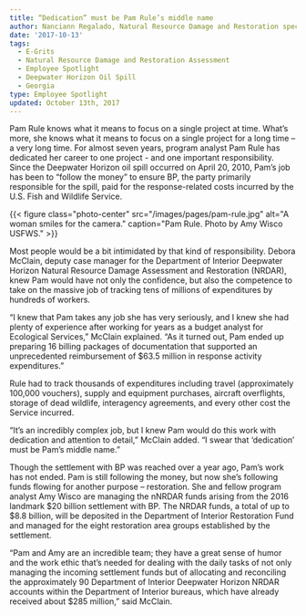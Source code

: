 ```yaml
---
title: “Dedication” must be Pam Rule’s middle name
author: Nanciann Regalado, Natural Resource Damage and Restoration specialist
date: '2017-10-13'
tags:
  - E-Grits
  - Natural Resource Damage and Restoration Assessment
  - Employee Spotlight
  - Deepwater Horizon Oil Spill
  - Georgia
type: Employee Spotlight
updated: October 13th, 2017
---
```


Pam Rule knows what it means to focus on a single project at time. What’s more, she knows what it means to focus on a single project for a long time – a very long time. For almost seven years, program analyst Pam Rule has dedicated her career to one project - and one important responsibility. Since the Deepwater Horizon oil spill occurred on April 20, 2010, Pam’s job has been to “follow the money” to ensure BP, the party primarily responsible for the spill, paid for the response-related costs incurred by the U.S. Fish and Wildlife Service.

{{< figure class="photo-center" src="/images/pages/pam-rule.jpg" alt="A woman smiles for the camera." caption="Pam Rule. Photo by Amy Wisco USFWS." >}}

Most people would be a bit intimidated by that kind of responsibility. Debora McClain, deputy case manager for the Department of Interior Deepwater Horizon Natural Resource Damage Assessment and Restoration (NRDAR), knew Pam would have not only the confidence, but also the competence to take on the massive job of tracking tens of millions of expenditures by hundreds of workers.

“I knew that Pam takes any job she has very seriously, and I knew she had plenty of experience after working for years as a budget analyst for Ecological Services,” McClain explained. “As it turned out, Pam ended up preparing 16 billing packages of documentation that supported an unprecedented reimbursement of $63.5 million in response activity expenditures.”

Rule had to track thousands of expenditures including travel (approximately 100,000 vouchers), supply and equipment purchases, aircraft overflights, storage of dead wildlife, interagency agreements, and every other cost the Service incurred.

“It’s an incredibly complex job, but I knew Pam would do this work with dedication and attention to detail,” McClain added. “I swear that ‘dedication’ must be Pam’s middle name.”

Though the settlement with BP was reached over a year ago, Pam’s work has not ended. Pam is still following the money, but now she’s following funds flowing for another purpose – restoration. She and fellow program analyst Amy Wisco are managing the nNRDAR funds arising from the 2016 landmark $20 billion settlement with BP. The NRDAR funds, a total of up to $8.8 billion, will be deposited in the Department of Interior Restoration Fund and managed for the eight restoration area groups established by the settlement.

“Pam and Amy are an incredible team; they have a great sense of humor and the work ethic that’s needed for dealing with the daily tasks of not only managing the incoming settlement funds but of allocating and reconciling the approximately 90 Department of Interior Deepwater Horizon NRDAR accounts within the Department of Interior bureaus, which have already received about $285 million,” said McClain.
